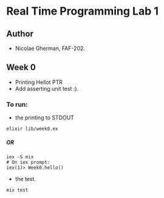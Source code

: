 # Real Time Programming Lab 1
## Author
* Nicolae Gherman, FAF-202.
## Week 0
* Printing Hellot PTR 
* Add asserting unit test :). 
### To run: 
* the printing to STDOUT
``` 
elixir lib/week0.ex 
``` 
##### OR 
```
iex -S mix
# On iex prompt: 
iex(1)> Week0.hello()
``` 

* the test.
```
mix test
```



